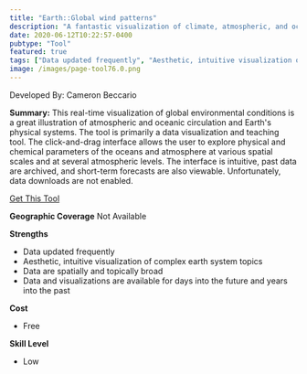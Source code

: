 ```yaml
---
title: "Earth::Global wind patterns"
description: "A fantastic visualization of climate, atmospheric, and oceanic data for educational purposes."
date: 2020-06-12T10:22:57-0400
pubtype: "Tool"
featured: true
tags: ["Data updated frequently", "Aesthetic, intuitive visualization of complex earth system topics", "Data are spatially and topically broad", "Data and visualizations are available for days into the future and years into the past"]
image: /images/page-tool76.0.png
---
```

Developed By: Cameron Beccario

**Summary:** This real-time visualization of global environmental conditions is a great illustration of atmospheric and oceanic circulation and Earth's physical systems. The tool is primarily a data visualization and teaching tool. The click-and-drag interface allows the user to explore physical and chemical parameters of the oceans and atmosphere at various spatial scales and at several atmospheric levels. The interface is intuitive, past data are archived, and short-term forecasts are also viewable. Unfortunately, data downloads are not enabled.



<a href="https://earth.nullschool.net/" target="_blank">Get This Tool</a>

__**Geographic Coverage**__
Not Available

__**Strengths**__
-  Data updated frequently
-   Aesthetic, intuitive visualization of complex earth system topics
-   Data are spatially and topically broad
-   Data and visualizations are available for days into the future and years into the past

__**Cost**__
- Free

__**Skill Level**__
- Low
